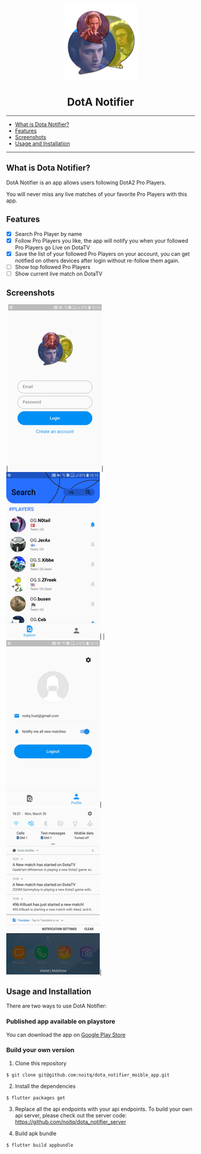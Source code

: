 <p align="center">
  <img src="docs/images/app_icon.png" width="200">
</p>
<h1 align="center"> DotA Notifier </h1>

---

- [What is Dota Notifier?](#what-is-dota-notifier)
- [Features](#features)
- [Screenshots](#screenshots)
- [Usage and Installation](#usage-and-installation)

---


## What is Dota Notifier?

DotA Notifier is an app allows users following DotA2 Pro Players. 

You will never miss any live matches of your favorite Pro Players with this app.

## Features

- [x] Search Pro Player by name
- [x] Follow Pro Players you like, the app will notify you when your followed Pro Players go Live on DotaTV
- [x] Save the list of your followed Pro Players on your account, you can get notified on others devices after login without re-follow them again.
- [ ] Show top followed Pro Players
- [ ] Show current live match on DotaTV

## Screenshots

|<img src="docs/screenshots/login.jpg" width="250">|<img src="docs/screenshots/home.jpg" width="250">|
|<img src="docs/screenshots/profile.jpg" width="250">|<img src="docs/screenshots/notification.jpg" width="250">|

## Usage and Installation

There are two ways to use DotA Notifier:

### Published app available on playstore
You can download the app on [Google Play Store](https://play.google.com/store/apps/details?id=com.herokuapp.dotanotifier)

### Build your own version
1. Clone this repository
```
$ git clone git@github.com:noitq/dota_notifier_moible_app.git
```
2. Install the dependencies
```
$ flutter packages get
```
3. Replace all the api endpoints with your api endpoints.
To build your own api server, please check out the server code: https://github.com/noitq/dota_notifier_server

4. Build apk bundle
```
$ flutter build appbundle
```
